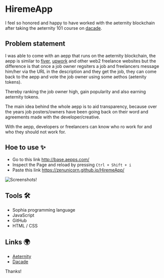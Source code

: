 # HiremeApp

I feel so honored and happy to have worked with the aeternity blockchain after taking the aeternity 101 course on [dacade](wwww.dacade.org).

## Problem statement

I was able to come with an aepp that runs on the aeternity blockchain, the aepp is similar to [fiver](www.fiver.com), [upwork](www.upwork.com) and other web2 freelance websites but the difference is that once a job owner regsiters a job and freelancers message him/her via the URL in the description and they get the job, they can come back to the aepp and vote the job owner using some aethos (aetenity tokens). 

Thereby ranking the job owner high, gain popularity and also earning aeternity tokens. 


The main idea behind the whole aepp is to aid transparency, because over the years job posters/owners have been going back on their word and agreements made with the developer/creative. 


With the aepp, developers or freelancers can know who ro work for and who they should not work for.

## Hoe to use ✨

* Go to this link http://base.aepps.com/
* Inspect the Page and reload by pressing `Ctrl + Shift + i` 
* Paste this link https://zenunicorn.github.io/HiremeApp/

![Screenshots!](/img/download2.png "Screenshots")

## Tools 🛠 
- Sophia programming language
- JavaScript
- GitHub
- HTML / CSS

## Links 🌍 
- [Aeternity](www.aeternity.com)
- [Dacade](www.dacade.org)

Thanks!
